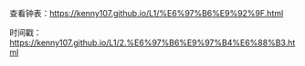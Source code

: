 查看钟表：https://kenny107.github.io/L1/%E6%97%B6%E9%92%9F.html

时间戳：https://kenny107.github.io/L1/2.%E6%97%B6%E9%97%B4%E6%88%B3.html
